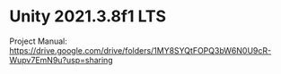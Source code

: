 # Unity 2021.3.8f1 LTS

Project Manual: https://drive.google.com/drive/folders/1MY8SYQtFOPQ3bW6N0U9cR-Wupv7EmN9u?usp=sharing
